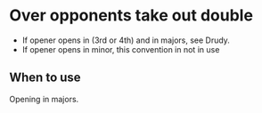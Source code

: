 # Over opponents take out double

- If opener opens in (3rd or 4th) and in majors, see Drudy.
- If opener opens in minor, this convention in not in use

## When to use

Opening in majors.
